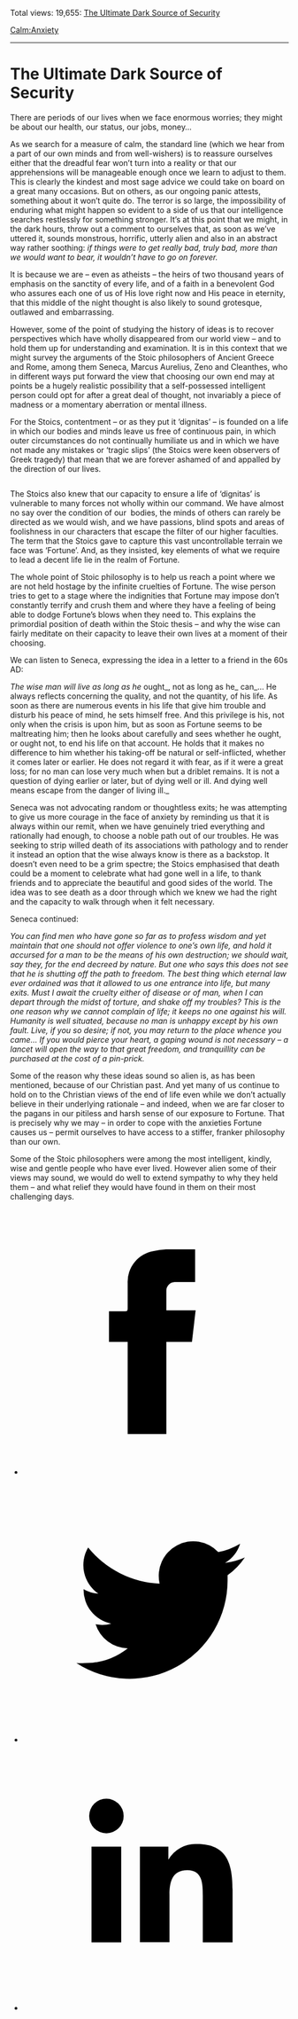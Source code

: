 Total views: 19,655: [The Ultimate Dark Source of Security](https://www.theschooloflife.com/thebookoflife/the-ultimate-dark-source-of-security/)

[Calm:](https://www.theschooloflife.com/thebookoflife/category/calm/)[Anxiety](https://www.theschooloflife.com/thebookoflife/category/calm/anxiety/)

* * *

# The Ultimate Dark Source of Security
<style>
						.alignnone {
  display: block;
  margin-left: auto;
  margin-right: auto;
  align: center:
}

.addtoany_share_save_container {
display:none;
}

.wp-block-image {
		display: block;
  margin-left: auto;
  margin-right: auto;
  width: 50%;
}

.aligncenter {
display: block;
  margin-left: auto;
  margin-right: auto;
  align: center:
}

@media only screen and (max-width: 500px) {
  .wp-block-image {
		display: block;
  margin-left: auto;
  margin-right: auto;
  width: 100%;
} }

h1 {max-width: 600px !important;
}
.s18-single-post .content-area .site-main article .post-cat-header-display + .old-wrapper p {
    font-size: 1.200em
}
						</style>

There are periods of our lives when we face enormous worries; they might be about our health, our status, our jobs, money…

As we search for a measure of calm, the standard line (which we hear from a part of our own minds and from well-wishers) is to reassure ourselves either that the dreadful fear won’t turn into a reality or that our apprehensions will be manageable enough once we learn to adjust to them. This is clearly the kindest and most sage advice we could take on board on a great many occasions. But on others, as our ongoing panic attests, something about it won’t quite do. The terror is so large, the impossibility of enduring what might happen so evident to a side of us that our intelligence searches restlessly for something stronger. It’s at this point that we might, in the dark hours, throw out a comment to ourselves that, as soon as we’ve uttered it, sounds monstrous, horrific, utterly alien and also in an abstract way rather soothing: _if things were to get really bad, truly bad, more than we would want to bear, it wouldn’t have to go on forever._

It is because we are – even as atheists – the heirs of two thousand years of emphasis on the sanctity of every life, and of a faith in a benevolent God who assures each one of us of His love right now and His peace in eternity, that this middle of the night thought is also likely to sound grotesque, outlawed and embarrassing.

However, some of the point of studying the history of ideas is to recover perspectives which have wholly disappeared from our world view – and to hold them up for understanding and examination. It is in this context that we might survey the arguments of the Stoic philosophers of Ancient Greece and Rome, among them Seneca, Marcus Aurelius, Zeno and Cleanthes, who in different ways put forward the view that choosing our own end may at points be a hugely realistic possibility that a self-possessed intelligent person could opt for after a great deal of thought, not invariably a piece of madness or a momentary aberration or mental illness.

For the Stoics, contentment – or as they put it ‘dignitas’ – is founded on a life in which our bodies and minds leave us free of continuous pain, in which outer circumstances do not continually humiliate us and in which we have not made any mistakes or ‘tragic slips’ (the Stoics were keen observers of Greek tragedy) that mean that we are forever ashamed of and appalled by the direction of our lives.

<figure class="aligncenter"><img src="https://www.theschooloflife.com/thebookoflife/wp-content/uploads/2019/12/The-Death-of-Seneca-1024x619.jpg" alt="" class="wp-image-23946" srcset="https://www.theschooloflife.com/thebookoflife/wp-content/uploads/2019/12/The-Death-of-Seneca-1024x619.jpg 1024w, https://www.theschooloflife.com/thebookoflife/wp-content/uploads/2019/12/The-Death-of-Seneca-300x181.jpg 300w, https://www.theschooloflife.com/thebookoflife/wp-content/uploads/2019/12/The-Death-of-Seneca-768x464.jpg 768w" sizes="(max-width: 1024px) 100vw, 1024px"></figure>

The Stoics also knew that our capacity to ensure a life of ‘dignitas’ is vulnerable to many forces not wholly within our command. We have almost no say over the condition of our&nbsp; bodies, the minds of others can rarely be directed as we would wish, and we have passions, blind spots and areas of foolishness in our characters that escape the filter of our higher faculties. The term that the Stoics gave to capture this vast uncontrollable terrain we face was ‘Fortune’. And, as they insisted, key elements of what we require to lead a decent life lie in the realm of Fortune.

The whole point of Stoic philosophy is to help us reach a point where we are not held hostage by the infinite cruelties of Fortune. The wise person tries to get to a stage where the indignities that Fortune may impose don’t constantly terrify and crush them and where they have a feeling of being able to dodge Fortune’s blows when they need to. This explains the primordial position of death within the Stoic thesis – and why the wise can fairly meditate on their capacity to leave their own lives at a moment of their choosing.&nbsp;

We can listen to Seneca, expressing the idea in a letter to a friend in the 60s AD:

_The wise man will live as long as he_ ought_, not as long as he_ can_… He always reflects concerning the quality, and not the quantity, of his life. As soon as there are numerous events in his life that give him trouble and disturb his peace of mind, he sets himself free. And this privilege is his, not only when the crisis is upon him, but as soon as Fortune seems to be maltreating him; then he looks about carefully and sees whether he ought, or ought not, to end his life on that account. He holds that it makes no difference to him whether his taking-off be natural or self-inflicted, whether it comes later or earlier. He does not regard it with fear, as if it were a great loss; for no man can lose very much when but a driblet remains. It is not a question of dying earlier or later, but of dying well or ill. And dying well means escape from the danger of living ill._  
  
Seneca was not advocating random or thoughtless exits; he was attempting to give us more courage in the face of anxiety by reminding us that it is always within our remit, when we have genuinely tried everything and rationally had enough, to choose a noble path out of our troubles. He was seeking to strip willed death of its associations with pathology and to render it instead an option that the wise always know is there as a backstop. It doesn’t even need to be a grim spectre; the Stoics emphasised that death could be a moment to celebrate what had gone well in a life, to thank friends and to appreciate the beautiful and good sides of the world. The idea was to see death as a door through which we knew we had the right and the capacity to walk through when it felt necessary.

Seneca continued:&nbsp;

_You can find men who have gone so far as to profess wisdom and yet maintain that one should not offer violence to one’s own life, and hold it accursed for a man to be the means of his own destruction; we should wait, say they, for the end decreed by nature. But one who says this does not see that he is shutting off the path to freedom. The best thing which eternal law ever ordained was that it allowed to us one entrance into life, but many exits. Must I await the cruelty either of disease or of man, when I can depart through the midst of torture, and shake off my troubles? This is the one reason why we cannot complain of life; it keeps no one against his will. Humanity is well situated, because no man is unhappy except by his own fault. Live, if you so desire; if not, you may return to the place whence you came… If you would pierce your heart, a gaping wound is not necessary – a lancet will open the way to that great freedom, and tranquillity can be purchased at the cost of a pin-prick._  
  
Some of the reason why these ideas sound so alien is, as has been mentioned, because of our Christian past. And yet many of us continue to hold on to the Christian views of the end of life even while we don’t actually believe in their underlying rationale – and indeed, when we are far closer to the pagans in our pitiless and harsh sense of our exposure to Fortune. That is precisely why we may – in order to cope with the anxieties Fortune causes us – permit ourselves to have access to a stiffer, franker philosophy than our own.

Some of the Stoic philosophers were among the most intelligent, kindly, wise and gentle people who have ever lived. However alien some of their views may sound, we would do well to extend sympathy to why they held them – and what relief they would have found in them on their most challenging days.

<style>
    .iframe-class { display: block !important; }
</style>

- [<svg xmlns="http://www.w3.org/2000/svg" viewbox="0 0 26 26"><title>Facebook</title>
                    <g>
                        <path d="M8.38,10H9.92c.2,0,.29,0,.29-.28,0-.82,0-1.64,0-2.46a3.05,3.05,0,0,1,2.57-3.15A7.22,7.22,0,0,1,14,3.95c.86,0,1.71,0,2.57,0h.25v3.2h-2A.85.85,0,0,0,14,8c0,.62,0,1.24,0,1.91h2.87L16.51,13H14v9H10.21V13H8.38Z"></path>
                    </g>
                </svg>](http://www.facebook.com/sharer/sharer.php?u=https://www.theschooloflife.com/thebookoflife/the-ultimate-dark-source-of-security/)
- [<svg xmlns="http://www.w3.org/2000/svg" viewbox="0 0 26 26"><title>Twitter</title>
                    <path d="M21.69,7.9a6.75,6.75,0,0,1-1.94.53,3.39,3.39,0,0,0,1.48-1.87,6.76,6.76,0,0,1-2.14.82,3.38,3.38,0,0,0-5.75,3.08,9.59,9.59,0,0,1-7-3.53,3.38,3.38,0,0,0,1,4.51A3.36,3.36,0,0,1,5.89,11v0A3.38,3.38,0,0,0,8.6,14.37a3.39,3.39,0,0,1-1.53.06,3.38,3.38,0,0,0,3.15,2.35A6.78,6.78,0,0,1,6,18.22a6.87,6.87,0,0,1-.81,0A9.6,9.6,0,0,0,20,10.08q0-.22,0-.44A6.86,6.86,0,0,0,21.69,7.9Z"></path>
                </svg>](http://twitter.com/share?url=https://www.theschooloflife.com/thebookoflife/the-ultimate-dark-source-of-security/&text=&via=theschooloflife)
- [<svg xmlns="http://www.w3.org/2000/svg" viewbox="0 0 26 26"><title>LinkedIn</title>
<path class="cls-2" d="M6.67,10H9.58v9.36H6.67ZM8.13,5.32A1.69,1.69,0,1,1,6.44,7,1.69,1.69,0,0,1,8.13,5.32"></path><path class="cls-2" d="M11.41,10H14.2v1.28h0A3.06,3.06,0,0,1,17,9.75c2.95,0,3.49,1.94,3.49,4.46v5.14H17.57V14.79c0-1.09,0-2.48-1.51-2.48s-1.75,1.18-1.75,2.4v4.63H11.41Z"></path></svg>](https://www.linkedin.com/shareArticle?mini=true&url=https://www.theschooloflife.com/thebookoflife/the-ultimate-dark-source-of-security/)
